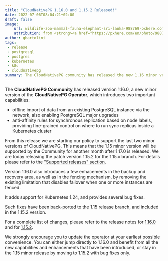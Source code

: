 ```yaml
---
title: "CloudNativePG 1.16.0 and 1.15.2 Released!"
date: 2022-07-06T08:04:21+02:00
draft: false
image:
    url: wildlife-zoo-mammal-fauna-elephant-sri-lanka-988769-pxhere.com.jpg
    attribution: from <strong><a href="https://pxhere.com/en/photo/988769?utm_content=clipUser&utm_medium=referral&utm_source=pxhere">PxHere</a></strong>
author: gbartolini
tags:
 - release
 - postgresql
 - postgres
 - kubernetes
 - k8s
 - cloudnativepg
summary: The CloudNativePG community has released the new 1.16 minor version and a new update for the supported 1.15 version of the CloudNativePG operator.
---
```

The **CloudNativePG Community** has released version 1.16.0, a new minor
version of the **CloudNativePG Operator**, which introduces two important
capabilities:

- offline import of data from an existing PostgreSQL instance via the network,
  also enabling PostgreSQL major upgrades
- anti-affinity rules for synchronous replication based on node labels, providing
  fine-grained control on where to run sync replicas inside a Kubernetes cluster

From this release we are starting our policy to support the last two minor
versions of CloudNativePG. This means that the 1.15 minor version will be
supported by the Community for another month after 1.17.0 is released.
We are today releasing the patch version 1.15.2 for the 1.15.x branch.
For details please refer to the
["Supported releases" section](https://cloudnative-pg.io/documentation/1.16/supported_releases/).

Version 1.16.0 also introduces a few enhacements in the backup and recovery
area, as well as in the fencing mechanism, by removing the existing limitation
that disables failover when one or more instances are fenced.

It adds support for Kubernetes 1.24, and provides several bug fixes.

Such fixes have been back-ported to the 1.15 release branch, and included in
the 1.15.2 version.

For a complete list of changes, please refer to the release notes for
[1.16.0](https://cloudnative-pg.io/documentation/1.16/release_notes/)
and for
[1.15.2](https://cloudnative-pg.io/documentation/1.15/release_notes/).

We strongly encourage you to update the operator at your earliest possible convenience.
You can either jump directly to 1.16.0 and benefit from all the new
capabilities and enhancements that have been introduced, or stay in the 1.15
minor release by moving to 1.15.2 with bug fixes only.


